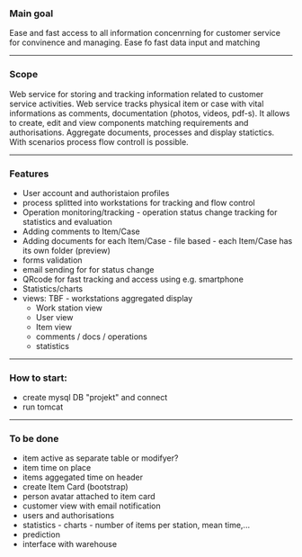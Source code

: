 ### Main goal
Ease and fast access to all information concenrning for customer service for convinence and managing. Ease fo fast data input and matching
***
### Scope
Web service for storing and tracking information related to customer service activities. Web service tracks physical item or case with vital informations as comments, documentation (photos, videos, pdf-s). It allows to create, edit and view components matching requirements and authorisations. Aggregate documents, processes and display statictics. With scenarios process flow controll is possible.
***
### Features
* User account and authoristaion profiles
* process splitted into workstations for tracking and flow control
* Operation monitoring/tracking - operation status change tracking for statistics and evaluation
* Adding comments to Item/Case
* Adding documents for each Item/Case - file based - each Item/Case has its own folder (preview)
* forms validation
* email sending for for status change
* QRcode for fast tracking and access using e.g. smartphone
* Statistics/charts
* views:
    TBF - workstations aggregated display
    - Work station view
    - User view
    - Item view
    - comments / docs / operations
    - statistics
***
### How to start:
* create mysql DB "projekt" and connect
* run tomcat
***
### To be done
* item active as separate table or modifyer?
* item time on place
* items aggegated time on header
* create Item Card (bootstrap)
* person avatar attached to item card
* customer view with email notification
* users and authorisations
* statistics - charts - number of items per station, mean time,...
* prediction
* interface with warehouse
